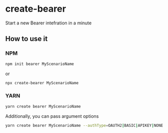 # create-bearer

Start a new Bearer intefration in a minute

## How to use it

### NPM

```bash
npm init bearer MyScenarioName
```

or

```bash
npx create-bearer MyScenarioName
```

### YARN

```bash
yarn create bearer MyScenarioName
```

Additionally, you can pass argument options

```bash
yarn create bearer MyScenarioName --authType=OAUTH2|BASIC|APIKEY|NONE
```
